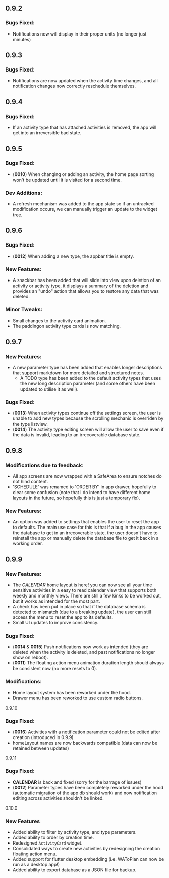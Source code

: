 0.9.2
-----

### Bugs Fixed:
- Notifications now will display in their proper units (no longer just minutes)

0.9.3
-----

### Bugs Fixed:
- Notifications are now updated when the activity time changes, and all notification changes now correctly reschedule themselves.

0.9.4
-----

### Bugs Fixed:
- If an activity type that has attached activities is removed, the app will get into an irreversible bad state.

0.9.5
-----

### Bugs Fixed:
- (__0010__) When changing or adding an activity, the home page sorting won't be updated until it is visited for a second time.

### Dev Additions:
- A refresh mechanism was added to the app state so if an untracked modification occurs, we can manually trigger an update to the widget tree.

0.9.6
-----

### Bugs Fixed:
- (__0012__) When adding a new type, the appbar title is empty.

### New Features:
- A snackbar has been added that will slide into view upon deletion of an activity or activity type, it displays a summary of the deletion and provides an "undo" action that allows you to restore any data that was deleted.

### Minor Tweaks:
- Small changes to the activity card animation.
- The paddingon activity type cards is now matching.

0.9.7
-----

### New Features:
- A new parameter type has been added that enables longer descriptions that support markdown for more detailed and structured notes.
    - A TODO type has been added to the default activity types that uses the new long description parameter (and some others have been updated to utilise it as well).

### Bugs Fixed:
- (__0013__) When activity types continue off the settings screen, the user is unable to add new types because the scrolling mechanic is overriden by the type listview.
- (__0014__) The activity type editing screen will allow the user to save even if the data is invalid, leading to an irrecoverable database state.

0.9.8
-----

### Modifications due to feedback:
- All app screens are now wrapped with a SafeArea to ensure notches do not hind content.
- 'SCHEDULE' was renamed to 'ORDER BY' in app drawer, hopefully to clear some confusion (note that I do intend to have different home layouts in the future, so hopefully this is just a temporary fix).

### New Features:
- An option was added to settings that enables the user to reset the app to defaults. The main use case for this is that if a bug in the app causes the database to get in an irrecoverable state, the user doesn't have to reinstall the app or manually delete the database file to get it back in a working order.

0.9.9
-----

### New Features:
- The _CALENDAR_ home layout is here! you can now see all your time sensitive activities in a easy to read calendar view that supports both weekly and monthly views. There are still a few kinks to be worked out, but it works as intended for the most part.
- A check has been put in place so that if the database schema is detected to mismatch (due to a breaking update), the user can still access the menu to reset the app to its defaults.
- Small UI updates to improve consistency.

### Bugs Fixed:
- (__0014__ & __0015__) Push notifications now work as intended (they are deleted when the activity is deleted, and past notifications no longer show on reboot).
- (__0011__) The floating action menu animation duration length should always be consistent now (no more resets to 0).

### Modifications:
- Home layout system has been reworked under the hood.
- Drawer menu has been reworked to use custom radio buttons.

0.9.10

### Bugs Fixed:
- (__0016__) Activities with a notification parameter could not be edited after creation (introduced in 0.9.9)
- homeLayout names are now backwards compatible (data can now be retained between updates)

0.9.11

### Bugs Fixed:
- __CALENDAR__ is back and fixed (sorry for the barrage of issues)
- (__0012__) Parameter types have been completely reworked under the hood (automatic migration of the app db should work) and now notification editing across activities shouldn't be linked.

0.10.0

### New Features
- Added ability to filter by activity type, and type parameters.
- Added ability to order by creation time.
- Redesigned `ActivityCard` widget.
- Consolidated ways to create new activities by redesigning the creation floating action menu.
- Added support for flutter desktop embedding (i.e. WAToPlan can now be run as a desktop app!)
- Added ability to export database as a JSON file for backup.